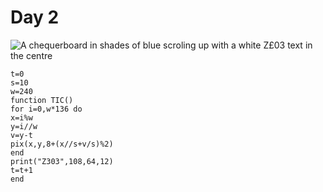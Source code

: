 # Day 2
![A chequerboard in shades of blue scroling up with a white Z£03 text in the centre](./day02.gif)
```
t=0
s=10
w=240
function TIC()
for i=0,w*136 do
x=i%w
y=i//w
v=y-t
pix(x,y,8+(x//s+v/s)%2)
end
print("Z303",108,64,12)
t=t+1
end
```